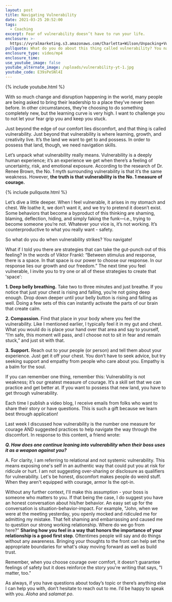 ```yaml
---
layout: post
title: Navigating Vulnerability
date: 2021-03-25 20:52:00
tags:
  - Coaching
excerpt: Fear of vulnerability doesn’t have to run your life.
enclosure: >-
  https://vyralmarketing.s3.amazonaws.com/Charletta+Wilson/Unpacking+Vulnerability.mp4
pullquote: What do you do about this thing called vulnerability? You navigate.
enclosure_type: video/mp4
enclosure_time:
use_youtube_image: false
youtube_alternate_image: /uploads/vulnerability-yt-1.jpg
youtube_code: E39sPeSNl4I
---
```

{% include youtube.html %}

With so much change and disruption happening in the world, many people are being asked to bring their leadership to a place they’ve never been before. In other circumstances, they’re choosing to do something completely new, but the learning curve is very high. I want to challenge you to not let your fear grip you and keep you stuck.&nbsp;

Just beyond the edge of our comfort lies discomfort, and that thing is called vulnerability. Just beyond that vulnerability is where learning, growth, and creativity live. It’s the land we want to get to and possess. In order to possess that land, though, we need navigation skills.

Let’s unpack what vulnerability really means. Vulnerability is a deeply human experience; it’s an experience we get when there’s a feeling of uncertainty, risk, and emotional exposure. According to the research of Dr. Renee Brown, the No. 1 myth surrounding vulnerability is that it’s the same weakness. However,&nbsp;**the truth is that vulnerability is the No. 1 measure of courage.**&nbsp;

{% include pullquote.html %}

Let’s dive a little deeper. When I feel vulnerable, it arises in my stomach and chest. We loathe it, we don’t want it, and we try to pretend it doesn’t exist. Some behaviors that become a byproduct of this thinking are shaming, blaming, deflection, hiding, and simply faking the funk—i.e., trying to become someone you’re not. Whatever your vice is, it’s not working. It’s counterproductive to what you really want - safety.&nbsp;

So what do you do when vulnerability strikes? You navigate\!

What if I told you there are strategies that can take the gut-punch out of this feeling? In the words of Viktor Frankl: “Between stimulus and response, there is a space. In that space is our power to choose our response. In our response lies our growth and our freedom.” The next time you feel vulnerable, I invite you to try one or all of these strategies to create that 'space':

**1\. Deep belly breathing.**&nbsp;Take two to three minutes and just breathe. If you notice that just your chest is rising and falling, you’re not going deep enough. Drop down deeper until your belly button is rising and falling as well. Doing a few sets of this can instantly activate the parts of our brain that create calm.&nbsp;

**2\. Compassion.**&nbsp;Find that place in your body where you feel the vulnerability. Like I mentioned earlier, I typically feel it in my gut and chest. What you would do is place your hand over that area and say to yourself, “I’m safe, this moment will pass, and I choose not to sit in fear and remain stuck,” and just sit with that.&nbsp;

**3\. Support.**&nbsp;Reach out to your people (or person) and tell them about your experience. Just get it off your chest. You don’t have to seek advice, but try seeking support and empathy from people who care about you. Empathy is a balm for the soul.

If you can remember one thing, remember this: Vulnerability is not weakness; it’s our greatest measure of courage. It’s a skill set that we can practice and get better at. If you want to possess that new land, you have to get through vulnerability.&nbsp;

Each time I publish a video blog, I receive emails from folks who want to share their story or have questions. This is such a gift because we learn best through application\!&nbsp;&nbsp;

Last week I discussed how vulnerability is the number one measure for courage AND suggested practices to help navigate the way through the discomfort. In response to this content, a friend wrote:&nbsp;

***Q. How does one continue leaning into vulnerability when their boss uses it as a weapon against you?***

A. For clarity, I am referring to relational and not systemic vulnerability. This means exposing one's self in an authentic way that could put you at risk for ridicule or hurt. I am not suggesting over-sharing or disclosure as qualifiers for vulnerability. Let's be honest, discomfort makes people do weird stuff. When they aren't equipped with courage, armor Is the opt-in.

Without any further context, I'll make this assumption - your boss is someone who matters to you. If that being the case, I do suggest you have an honest conversation about his/her behavior. An easy set up for the conversation is situation-behavior-impact. For example, "John, when we were at the meeting yesterday, you openly mocked and ridiculed me for admitting my mistake. That felt shaming and embarrassing and caused me to question our strong working relationship. Where do we go from here?"&nbsp;**Sharing how you feel in a way that honors the importance of your relationship is a good first step**. Oftentimes people will say and do things without any awareness. Bringing your thoughts to the front can help set the appropriate boundaries for what's okay moving forward as well as build trust.

Remember, when you choose courage over comfort, it doesn't guarantee feelings of safety but it does reinforce the story you're writing that says, "I matter, too."

As always, if you have questions about today’s topic or there’s anything else I can help you with, don’t hesitate to reach out to me. I’d be happy to speak with you.&nbsp;*Aloha*&nbsp;and&nbsp;*salamat po*.
